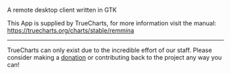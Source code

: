 A remote desktop client written in GTK

This App is supplied by TrueCharts, for more information visit the manual: https://truecharts.org/charts/stable/remmina

---

TrueCharts can only exist due to the incredible effort of our staff.
Please consider making a [donation](https://truecharts.org/docs/about/sponsor) or contributing back to the project any way you can!
